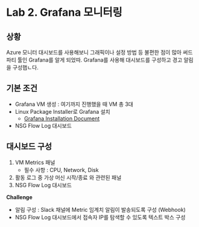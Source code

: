 # Lab 2. Grafana 모니터링

## 상황

Azure 모니터 대시보드를 사용해보니 그래픽이나 설정 방법 등 불편한 점이 많아 써드파티 툴인 Grafana를 알게 되었따. Grafana를 사용해 대시보드를 구성하고 경고 알림을 구성햅ㄴ다.

## 기본 조건

- Grafana VM 생성 : 여기까지 진행했을 때 VM 총 3대
- Linux Package Installer로 Grafana 설치
  - [Grafana Installation Document](https://grafana.com/docs/grafana/latest/installation/)
- NSG Flow Log 대시보드

## 대시보드 구성

1. VM Metrics 패널
   - 필수 사항 : CPU, Network, Disk
2. 활동 로그 중 가상 머신 시작/종료 와 관련된 패널
3. NSG Flow Log 대시보드

**Challenge**
- 알림 구성 : Slack 채널에 Metric 임계치 알림이 발송되도록 구성 (Webhook)
- NSG Flow Log 대시보드에서 접속자 IP를 탐색할 수 있도록 텍스트 박스 구성